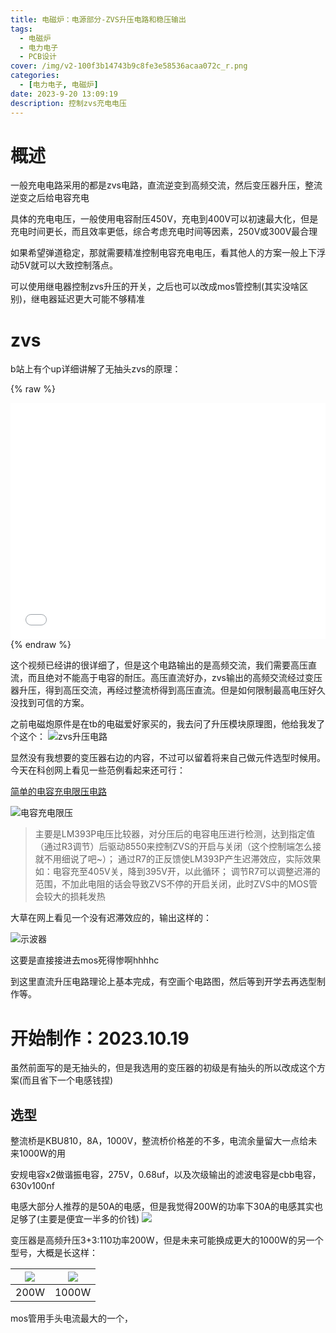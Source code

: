 ```yaml
---
title: 电磁炉：电源部分-ZVS升压电路和稳压输出
tags:
  - 电磁炉
  - 电力电子
  - PCB设计
cover: /img/v2-100f3b14743b9c8fe3e58536acaa072c_r.png
categories:
  - [电力电子, 电磁炉]
date: 2023-9-20 13:09:19
description: 控制zvs充电电压
---
```

# 概述
一般充电电路采用的都是zvs电路，直流逆变到高频交流，然后变压器升压，整流逆变之后给电容充电

具体的充电电压，一般使用电容耐压450V，充电到400V可以初速最大化，但是充电时间更长，而且效率更低，综合考虑充电时间等因素，250V或300V最合理

如果希望弹道稳定，那就需要精准控制电容充电电压，看其他人的方案一般上下浮动5V就可以大致控制落点。

可以使用继电器控制zvs升压的开关，之后也可以改成mos管控制(其实没啥区别)，继电器延迟更大可能不够精准

# zvs
b站上有个up详细讲解了无抽头zvs的原理：

{% raw %}
<div style="position: relative; width: 100%; height: 0; padding-bottom: 75%;">
<iframe src="//player.bilibili.com/player.html?aid=683950620&bvid=BV1UU4y127Gt&cid=717467029&page=1" scrolling="no" border="0" frameborder="no" framespacing="0" allowfullscreen="true" style="position: absolute; width: 100%; height: 100%; Left: 0; top: 0;" ></iframe></div>
{% endraw %}

这个视频已经讲的很详细了，但是这个电路输出的是高频交流，我们需要高压直流，而且绝对不能高于电容的耐压。高压直流好办，zvs输出的高频交流经过变压器升压，得到高压交流，再经过整流桥得到高压直流。但是如何限制最高电压好久没找到可信的方案。

之前电磁炮原件是在tb的电磁爱好家买的，我去问了升压模块原理图，他给我发了个这个：
![zvs升压电路](8de9584e18cd329317822012d20e009b.jpg)

显然没有我想要的变压器右边的内容，不过可以留着将来自己做元件选型时候用。
今天在科创网上看见一些范例看起来还可行：

[简单的电容充电限压电路](https://www.kechuang.org/t/53017)

![电容充电限压](电容充电限压.png)

> 主要是LM393P电压比较器，对分压后的电容电压进行检测，达到指定值（通过R3调节）后驱动8550来控制ZVS的开启与关闭（这个控制端怎么接就不用细说了吧~）；
通过R7的正反馈使LM393P产生迟滞效应，实际效果如：电容充至405V关，降到395V开，以此循环；
调节R7可以调整迟滞的范围，不加此电阻的话会导致ZVS不停的开启关闭，此时ZVS中的MOS管会较大的损耗发热

大草在网上看见一个没有迟滞效应的，输出这样的：

![示波器](SDS2502XPlus_PNG_6.png)

这要是直接接进去mos死得惨啊hhhhc

到这里直流升压电路理论上基本完成，有空画个电路图，然后等到开学去再选型制作等。

# 开始制作：2023.10.19
虽然前面写的是无抽头的，但是我选用的变压器的初级是有抽头的所以改成这个方案(而且省下一个电感钱捏)

## 选型

整流桥是KBU810，8A，1000V，整流桥价格差的不多，电流余量留大一点给未来1000W的用

安规电容x2做谐振电容，275V，0.68uf，以及次级输出的滤波电容是cbb电容，630v100nf

电感大部分人推荐的是50A的电感，但是我觉得200W的功率下30A的电感其实也足够了(主要是便宜一半多的价钱)
![](80744d6641f6b1eeb3cd457683ebc8e.jpg)

变压器是高频升压3+3:110功率200W，但是未来可能换成更大的1000W的另一个型号，大概是长这样：

| ![](055435e79723270fdaf48b5150b58e2.jpg)  | ![](11fc579bfb3f5c95989dac205c9dcf4.jpg)  |
| :------------: | :------------: |
|  200W | 1000W  |

mos管用手头电流最大的一个，